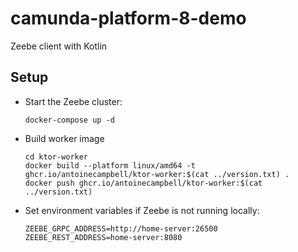 # camunda-platform-8-demo
Zeebe client with Kotlin
 
## Setup
- Start the Zeebe cluster:
  ```shell
  docker-compose up -d
  ```
- Build worker image
    ```shell
    cd ktor-worker
    docker build --platform linux/amd64 -t ghcr.io/antoinecampbell/ktor-worker:$(cat ../version.txt) .
    docker push ghcr.io/antoinecampbell/ktor-worker:$(cat ../version.txt)
    ```
- Set environment variables if Zeebe is not running locally:
  ```
  ZEEBE_GRPC_ADDRESS=http://home-server:26500
  ZEEBE_REST_ADDRESS=home-server:8080
  ```
